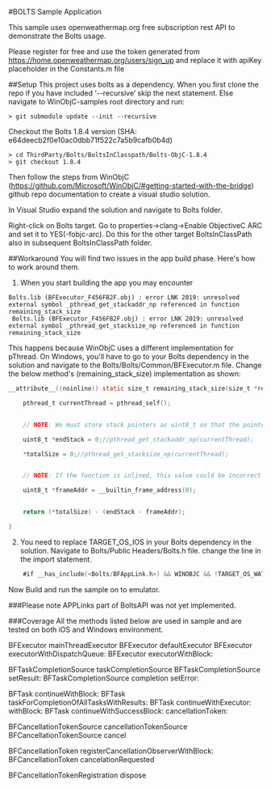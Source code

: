 #BOLTS Sample Application

This sample uses openweathermap.org free subscription rest API to demonstrate the Bolts usage. 

Please register for free and use the token generated from https://home.openweathermap.org/users/sign_up and replace it with apiKey placeholder in the Constants.m file

##Setup
This project uses bolts as a dependency. When you first clone the repo if you have included ‘--recursive’ skip the next statement. Else navigate to WinObjC-samples root directory and run:
```
> git submodule update --init --recursive
```

Checkout the Bolts 1.8.4 version (SHA: e64deecb2f0e10ac0dbb71f522c7a5b9cafb0b4d)
```
> cd ThirdParty/Bolts/BoltsInClasspath/Bolts-ObjC-1.8.4
> git checkout 1.8.4
```

Then follow the steps from WinObjC (https://github.com/Microsoft/WinObjC/#getting-started-with-the-bridge) github repo documentation to create a visual studio solution.

In Visual Studio expand the solution and navigate to Bolts folder. 

Right-click on Bolts target. Go to properties->clang->Enable ObjectiveC ARC and set it to YES(-fobjc-arc). Do this for the other target BoltsInClassPath also in subsequent BoltsInClassPath folder.

##Workaround
You will find two issues in the app build phase. Here's how to work around them.

1) When you start building the app you may encounter
```
Bolts.lib (BFExecutor_F456FB2F.obj) : error LNK 2019: unresolved external symbol _pthread_get_stackaddr_np referenced in function remaining_stack_size
 Bolts.lib (BFExecutor_F456FB2F.obj) : error LNK 2019: unresolved external symbol _pthread_get_stacksize_np referenced in function remaining_stack_size
```

This happens because WinObjC uses a different implementation for pThread. On Windows, you'll have to go to your Bolts dependency in the solution and navigate to the Bolts/Bolts/Common/BFExecutor.m file. Change the below method's (remaining_stack_size) implementation as shown:

```Objective-c
__attribute__((noinline)) static size_t remaining_stack_size(size_t *restrict totalSize) {

    pthread_t currentThread = pthread_self();


	// NOTE: We must store stack pointers as uint8_t so that the pointer math is well-defined

	uint8_t *endStack = 0;//pthread_get_stackaddr_np(currentThread);

	*totalSize = 0;//pthread_get_stacksize_np(currentThread);


	// NOTE: If the function is inlined, this value could be incorrect

	uint8_t *frameAddr = __builtin_frame_address(0);


	return (*totalSize) - (endStack - frameAddr);

}
```
2) You need to replace TARGET_OS_IOS in your Bolts dependency in the solution. Navigate to Bolts/Public Headers/Bolts.h file. change the line in the import statement.

```Objective-c
	#if __has_include(<Bolts/BFAppLink.h>) && WINOBJC && !TARGET_OS_WATCH && !TARGET_OS_TV
```

Now Build and run the sample on to emulator.

###Please note 
APPLinks part of BoltsAPI was not yet implemented.

###Coverage
All the methods listed below are used in sample and are tested on both iOS and Windows environment.

BFExecutor mainThreadExecutor
BFExecutor defaultExecutor
BFExecutor executorWithDispatchQueue:
BFExecutor executorWithBlock:

BFTaskCompletionSource taskCompletionSource
BFTaskCompletionSource setResult:
BFTaskCompletionSource completion setError:

BFTask continueWithBlock:
BFTask taskForCompletionOfAllTasksWithResults:
BFTask continueWithExecutor:   withBlock:
BFTask continueWithSuccessBlock:  cancellationToken:

BFCancellationTokenSource cancellationTokenSource
BFCancellationTokenSource cancel

BFCancellationToken registerCancellationObserverWithBlock:
BFCancellationToken cancelationRequested

BFCancellationTokenRegistration dispose
